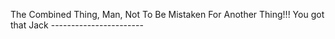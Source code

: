 The Combined Thing, Man, Not To Be Mistaken For Another Thing!!! You got that Jack -----------------------
